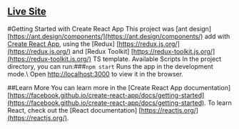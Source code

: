 ## [Live Site](https://fascinating-quokka-6f281b.netlify.app/)

 #Getting Started with Create React App This project was [ant design] [https://ant.design/components/](https://ant.design/components/) add with [Create React App](https://github.com/facebook/create-react-app), using the [Redux] [https://redux.js.org/](https://redux.js.org/) and [Redux Toolkit] [https://redux-toolkit.js.org/](https://redux-toolkit.js.org/) TS template. Available Scripts In the project directory, you can run:###`npm start` Runs the app in the development mode.\ Open [http://localhost:3000](http://localhost:3000) to view it in the browser.

##Learn More You can learn more in the [Create React App documentation] [https://facebook.github.io/create-react-app/docs/getting-started](https://facebook.github.io/create-react-app/docs/getting-started). To learn React, check out the [React documentation] [https://reactjs.org/](https://reactjs.org/).
